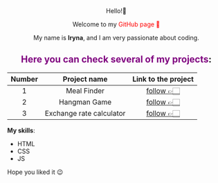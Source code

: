 
 <div align="center"> Hello!👋

 Welcome to my <span style="color: red;">GitHub<span> page 🙂

 My name is __Iryna__, and I am very passionate about coding.

## <span style = "color: purple"> Here you can check several of my **projects**</span>:

|Number|Project name| Link to the project|
|  :---:    |  :---: | :-: |
| 1 | Meal Finder | [follow 👉🏻](https://irynaspyrydonova.github.io/VanillaJS_Meal_Finder/ )|
| 2 | Hangman Game | [follow 👉🏻](https://irynaspyrydonova.github.io/VanillaJS_hangman_game/) |
| 3 | Exchange rate calculator | [follow 👉🏻](https://irynaspyrydonova.github.io/VanillaJS_Exchange_calculator/) |
</div>

 **My skills**:

 * HTML
 * CSS
 * JS

Hope you liked it 😉

